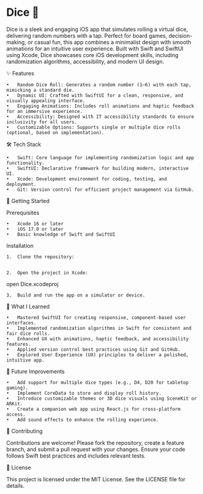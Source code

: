
# Dice 🎲

Dice is a sleek and engaging iOS app that simulates rolling a virtual dice, delivering random numbers with a tap. Perfect for board games, decision-making, or casual fun, this app combines a minimalist design with smooth animations for an intuitive user experience. Built with Swift and SwiftUI using Xcode, Dice showcases core iOS development skills, including randomization algorithms, accessibility, and modern UI design.

✨ Features

	•	Random Dice Roll: Generates a random number (1–6) with each tap, mimicking a standard die.
	•	Dynamic UI: Crafted with SwiftUI for a clean, responsive, and visually appealing interface.
	•	Engaging Animations: Includes roll animations and haptic feedback for an immersive experience.
	•	Accessibility: Designed with IT accessibility standards to ensure inclusivity for all users.
	•	Customizable Options: Supports single or multiple dice rolls (optional, based on implementation).

🛠️ Tech Stack

	•	Swift: Core language for implementing randomization logic and app functionality.
	•	SwiftUI: Declarative framework for building modern, interactive UI.
	•	Xcode: Development environment for coding, testing, and deployment.
	•	Git: Version control for efficient project management via GitHub.

🚀 Getting Started

Prerequisites

	•	Xcode 16 or later
	•	iOS 17.0 or later
	•	Basic knowledge of Swift and SwiftUI

Installation

	1.	Clone the repository:


	2.	Open the project in Xcode:
open Dice.xcodeproj

	3.	Build and run the app on a simulator or device.


🧠 What I Learned

	•	Mastered SwiftUI for creating responsive, component-based user interfaces.
	•	Implemented randomization algorithms in Swift for consistent and fair dice rolls.
	•	Enhanced UX with animations, haptic feedback, and accessibility features.
	•	Applied version control best practices using Git and GitHub.
	•	Explored User Experience (UX) principles to deliver a polished, intuitive app.

🌟 Future Improvements

	•	Add support for multiple dice types (e.g., D4, D20 for tabletop gaming).
	•	Implement CoreData to store and display roll history.
	•	Introduce customizable themes or 3D dice visuals using SceneKit or ARKit.
	•	Create a companion web app using React.js for cross-platform access.
	•	Add sound effects to enhance the rolling experience.

🤝 Contributing

Contributions are welcome! Please fork the repository, create a feature branch, and submit a pull request with your changes. Ensure your code follows Swift best practices and includes relevant tests.


📜 License

This project is licensed under the MIT License. See the LICENSE file for details.
